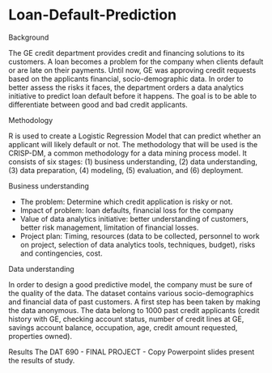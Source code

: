 # Loan-Default-Prediction
Background

The GE credit department provides credit and financing solutions to its customers.
A loan becomes a problem for the company when clients default or are late on their payments. Until now, GE was approving credit requests based on the applicants financial, socio-demographic data. In order to better assess the risks it faces, the department orders a data analytics initiative to predict loan default before it happens. The goal is to be able to differentiate between good and bad credit applicants.

Methodology

R is used to create a Logistic Regression Model that can predict whether an applicant will likely default or not.
The methodology that will be used is the CRISP-DM, a common methodology for a data mining process model. It consists of six stages: (1) business understanding, (2) data understanding, (3) data preparation, (4) modeling, (5) evaluation, and (6) deployment.

Business understanding

-	The problem: Determine which credit application is risky or not.
-	Impact of problem: loan defaults, financial loss for the company
-	Value of data analytics initiative: better understanding of customers, better risk management, limitation of financial losses.
-	Project plan: Timing, resources (data to be collected, personnel to work on project, selection of data analytics tools, techniques, budget), risks and contingencies, cost.


Data understanding

In order to design a good predictive model, the company must be sure of the quality of the data. The dataset contains various socio-demographics and financial data of past customers. 
A first step has been taken by making the data anonymous. The data belong to 1000 past credit applicants (credit history with GE, checking account status, number of credit lines at GE, savings account balance, occupation, age, credit amount requested, properties owned).  


Results
The DAT 690 - FINAL PROJECT - Copy Powerpoint slides present the results of study.
